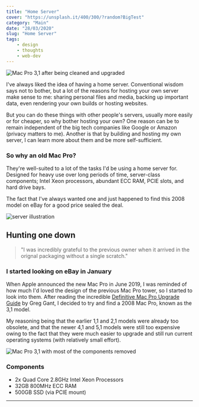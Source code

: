 ```yaml
---
title: "Home Server"
cover: "https://unsplash.it/400/300/?random?BigTest"
category: "Main"
date: "28/03/2020"
slug: "Home Server"
tags:
    - design
    - thoughts
    - web-dev
---
```


<!--- NOTE: This journal entry is being written during quarantine for the COVID-19 pandemic --->

![Mac Pro 3,1 after being cleaned and upgraded](/Pro-03.jpg)

I've always liked the idea of having a home server. Conventional wisdom says not to bother, but a lot of the reasons for hosting your own server make sense to me: sharing personal files and media, backing up important data, even rendering your own builds or hosting websites.

But you can do these things with other people's servers, usually more easily or for cheaper, so why bother hosting your own? One reason can be to remain independent of the big tech companies like Google or Amazon (privacy matters to me). Another is that by building and hosting my own server, I can learn more about them and be more self-sufficient.

<div class="note illustration">
    <h3>So why an old Mac Pro?</h3>
    <p>
        They're well-suited to a lot of the tasks I'd be using a home server for. Designed for heavy use over long periods of time, server-class components; Intel Xeon processors, abundant ECC RAM, PCIE slots, and hard drive bays.
    </p>
    <p>
        The fact that I've always wanted one and just happened to find this 2008 model on eBay for a good price sealed the deal.
    </p>
    <img class="illustration" src="/icons/server.svg" alt="server illustration" />
</div>

## Hunting one down

> "I was incredibly grateful to the previous owner when it arrived in the orignal packaging without a single scratch."

### I started looking on eBay in January

When Apple announced the new Mac Pro in June 2019, I was reminded of how much I'd loved the design of the previous Mac Pro tower, so I started to look into them. After reading the incredible [Definitive Mac Pro Upgrade Guide](http://blog.greggant.com/posts/2018/05/07/definitive-mac-pro-upgrade-guide.html) by Greg Gant, I decided to try and find a 2008 Mac Pro, known as the 3,1 model. 

My reasoning being that the earlier 1,1 and 2,1 models were already too obsolete, and that the newer 4,1 and 5,1 models were still too expensive owing to the fact that they were much easier to upgrade and still run current operating systems (with relatively small effort).

![Mac Pro 3,1 with most of the components removed](/Pro-02.jpg)

### Components

- 2x Quad Core 2.8GHz Intel Xeon Processors
- 32GB 800MHz ECC RAM
- 500GB SSD (via PCIE mount)

---


